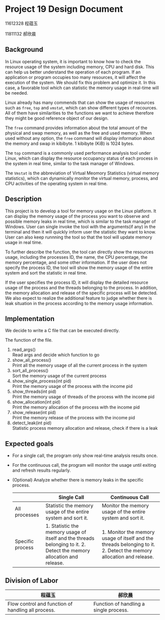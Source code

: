 # Project 19 Design Document 

11612328 程蕴玉  

11811132 郝欣晨

## Background

In Linux operating system, it is important to know how to check the resource usage of the system including memory, CPU and hard disk. This can help us better understand the operation of each program. If an application or program occupies too many resources, it will affect the execution of the system. We should fix this problem and optimize it. In this case, a favorable tool which can statistic the memory usage in real-time will be needed.

Linux already has many commends that can show the usage of resources such as `free`, `top` and `vmstat`, which can show different types of recources. All of them have similarities to the functions we want to achieve therefore they might be good reference object of our design.

The `free` command provides information about the total amount of the physical and swap memory, as well as the free and used memory. When used without any option, the `free` command will display information about the memory and swap in kibibyte. 1 kibibyte (KiB) is 1024 bytes.

The `top` command is a commonly used performance analysis tool under Linux, which can display the resource occupancy status of each process in the system in real time, similar to the task manager of Windows.

The `Vmstat` is the abbreviation of Virtual Meomory Statistics (virtual memory statistics), which can dynamically monitor the virtual memory, process, and CPU activities of the operating system in real time.

## Description

This project is to develop a tool for memory usage on the Linux platform. It can display the memory usage of the process you want to observe and possible memory leaks in real time, which is similar to the task manager of Windows. User can single invoke the tool with the arguments(if any) in the terminal and then it will quickly inform user the statistic they want to know. User can also keep runnning the tool so that the tool will update memory usage in real time.

To further describe the function, the tool can directly show the resources usage, including the processes ID, the name, the CPU percentage, the memory percentage, and some other information. If the user does not specify the process ID, the tool will show the memory usage of the entire system and sort the statistic in real time. 

If the user specifies the process ID, it will display the detailed resource usage of the process and the threads belonging to the process. In addition, the memory allocation and release of the specific process will be detected. We also expect to realize the additional feature to judge whether there is leak situation in the process according to the memory usage information.



## Implementation

We decide to write a C file that can be executed directly.

The function of the file.


1. read_args()               
   Read args and decide which function to go
3. show_all_process()  
   Print all the memory usage of all the current process in the system
4. sort_all_process()  
   Sort the memory usage of the current process
5. show_single_process(int pid)  
   Print the memory usage of the process with the income pid
6. show_threads(int pid)  
   Print the memory usage of threads of the process with the income pid
7. show_allocation(int pid)  
   Print the memory allocation of the process with the income pid
8. show_release(int pid)  
   Print the memory release of the process with the income pid
9. detect_leak(int pid)  
   Statistic process memory allocation and release, check if there is a leak 



## Expected goals

- For a single call, the program only show real-time analysis results once.

- For the continuous call, the program will monitor the usage until exiting and refresh results regularly.

- (Optional) Analyze whether there is memory leaks in the specific process.

  |                  | Single Call                                                  | Continuous Call                                              |
  | ---------------- | ------------------------------------------------------------ | ------------------------------------------------------------ |
  | All processes    | Statistic the memory usage of the entire system and sort it. | Monitor the memory usage of the entire system and sort it.   |
  | Specific process | 1. Statistic the memory usage of itself and the threads belonging to it. 2. Detect the memory allocation and release. | 1. Monitor the memory usage of itself and the threads belonging to it. 2. Detect the memory allocation and release. |

  

## Division of Labor

| 程蕴玉                                             | 郝欣晨                                 |
| -------------------------------------------------- | -------------------------------------- |
| Flow control and function of handling all process. | Function of handling a single process. |

